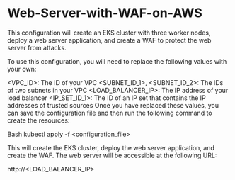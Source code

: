 # Web-Server-with-WAF-on-AWS

This configuration will create an EKS cluster with three worker nodes, deploy a web server application, and create a WAF to protect the web server from attacks.

To use this configuration, you will need to replace the following values with your own:

<VPC_ID>: The ID of your VPC
<SUBNET_ID_1>, <SUBNET_ID_2>: The IDs of two subnets in your VPC
<LOAD_BALANCER_IP>: The IP address of your load balancer
<IP_SET_ID_1>: The ID of an IP set that contains the IP addresses of trusted sources
Once you have replaced these values, you can save the configuration file and then run the following command to create the resources:

Bash
kubectl apply -f <configuration_file>

This will create the EKS cluster, deploy the web server application, and create the WAF. The web server will be accessible at the following URL:

http://<LOAD_BALANCER_IP>
